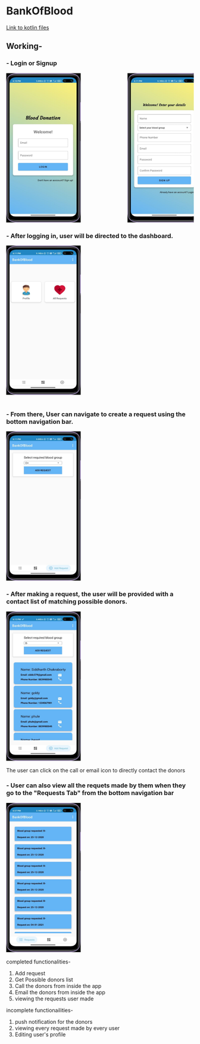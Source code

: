 # BankOfBlood
[Link to kotlin files](https://github.com/SiddharthChakraborty1/BankOfBlood/tree/master/app/src/main/java/com/example/BankOfBlood)


## Working-

### - Login or Signup

<pre>
<img src="Images/BankOfBloodLogin.jpg" height="400" width ="200"/>               <img src="Images/BankOfBloodSignup.jpg" height="400" width ="200"/>
</pre>


### - After logging in, user will be directed to the dashboard. 
<pre>
<img src="Images/BankOfBloodProfile.jpg" height="400" width ="200"/> </br> 
</pre>

### - From there, User can navigate to create a request using the bottom navigation bar.
<pre>
<img src="Images/BankOfBloodRequest1.jpg" height="400" width ="200"/>
</pre>

### - After making a request, the user will be provided with a contact list of matching possible donors.
<pre>
<img src="Images/BankOfBloodRequest2.jpg" height="400" width ="200""/>
</pre>

The user can click on the call or email icon to directly contact the donors

### - User can also view all the requets made by them when they go to the "Requests Tab" from the bottom navigation bar
<pre>
<img src="Images/BankOfBloodRequests.jpg" height="400" width ="200"/>
</pre>

completed functionalities-
1. Add request
2. Get Possible donors list
3. Call the donors from inside the app
4. Email the donors from inside the app
2. viewing the requests user made

incomplete functionailities-
1. push notification for the donors
2. viewing every request made by every user
3. Editing user's profile
